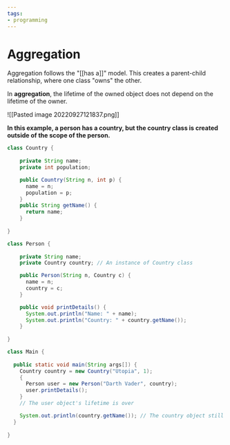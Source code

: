 ```yaml
---
tags:
- programming
---
```

# Aggregation

Aggregation follows the "[[has a]]" model.  This creates a parent-child relationship, where one class "owns" the other.

In **aggregation**, the lifetime of the owned object does not depend on the lifetime of the owner.

![[Pasted image 20220927121837.png]]

**In this example, a person has a country, but the country class is created outside of the scope of the person.**
```java
class Country {
  
    private String name;
    private int population;

    public Country(String n, int p) {
      name = n;
      population = p;
    }
    public String getName() {
      return name;
    }
  
}

class Person {
  
    private String name;
    private Country country; // An instance of Country class

    public Person(String n, Country c) {
      name = n;
      country = c;
    }

    public void printDetails() {
      System.out.println("Name: " + name);
      System.out.println("Country: " + country.getName());
    }
  
}

class Main {
  
  public static void main(String args[]) {
    Country country = new Country("Utopia", 1);
    {
      Person user = new Person("Darth Vader", country);
      user.printDetails();
    }
    // The user object's lifetime is over

    System.out.println(country.getName()); // The country object still exists!
  }
  
}
```